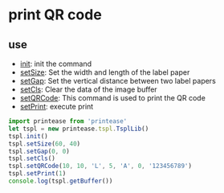# print QR code

## use

 - [init](/src/api/tspl#init): init the command
 - [setSize](/src/api/tspl#setsize): Set the width and length of the label paper
 - [setGap](/src/api/tspl#setgap): Set the vertical distance between two label papers
 - [setCls](/src/api/tspl#setcls): Clear the data of the image buffer
 - [setQRCode](/src/api/tspl#setqrcode): This command is used to print the QR code
 - [setPrint](/src/api/tspl#setprint): execute print
    
```js
import printease from 'printease'
let tspl = new printease.tspl.TsplLib()
tspl.init()
tspl.setSize(60, 40)
tspl.setGap(0, 0)
tspl.setCls()
tspl.setQRCode(10, 10, 'L', 5, 'A', 0, '123456789')
tspl.setPrint(1)
console.log(tspl.getBuffer())
```